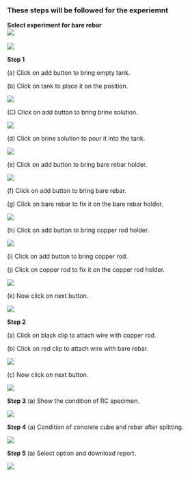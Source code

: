 ### These steps will be followed for the experiemnt

<!-- **PRE EXPERIMENT TASK**

1) What is non-destructive evaluation (NDE)?<br>
2) What is structure health monitoring (SHM) and why it is necessary to
do SHM?<br>
3) What is EMI technique and piezo sensors?<br>
4) What is the mechanism of chloride induced corrosion?<br>
5) What components are needed for accelerating corrosion in laboratory?<br> -->


**Select experiment for bare rebar**
<br>
<img src="images/pr1.png"/>
<br><br>
<img src="images/pr2.png"/>

**Step 1**


(a) Click on add button to bring empty tank.

(b) Click on tank to place it on the position.


<img src="images/pr3.png"/>

(C) Click on add button to bring brine solution.

<img src="images/pr4.png"/>

(d) Click on brine solution to pour it into the tank.

<img src="images/pr5.png"/>


(e) Click on add button to bring bare rebar holder.

<img src="images/pr6.png"/>

(f) Click on add button to bring bare rebar.

(g) Click on bare rebar to fix it on the bare rebar holder.

<img src="images/pr7.png"/>

(h) Click on add button to bring copper rod holder.

<img src="images/pr8.png"/>

(i) Click on add button to bring copper rod.

(j) Click on copper rod to fix it on the copper rod holder.

<img src="images/pr9.png"/>

(k) Now click on next button.

<img src="images/pr10.png"/>

**Step 2**

(a) Click on black clip to attach wire with copper rod.

(b) Click on red clip to attach wire with bare rebar.

<img src="images/pr11.png"/>

(c) Now click on next button.

<img src="images/pr12.png"/>

**Step 3**
(a) Show the condition of RC specimen.

<img src="images/bpr13.png"/>

**Step 4**
(a) Condition of concrete cube and rebar after splitting.

<img src="images/bpr14.png"/>

**Step 5**
(a) Select option and download report.

<img src="images/bpr15.png"/>

<!-- **POST EXPERIMENT TASK**

1) Plot graph comparing signatures for pristine and corroded bare and
embedded rebars?<br>
2) Obtain root mean square deviation (RMSD) of signatures for bare and
embedded rebars in pristine and corroded conditions?<br>
3) How can the results of laboratory tests be applied to real field?<br> -->
